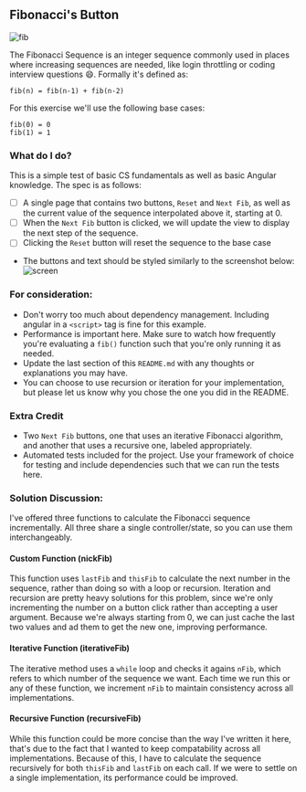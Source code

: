 ## Fibonacci's Button
![fib](https://upload.wikimedia.org/wikipedia/commons/thumb/9/93/Fibonacci_spiral_34.svg/220px-Fibonacci_spiral_34.svg.png)

The Fibonacci Sequence is an integer sequence commonly used in places where increasing sequences are needed, like login throttling or coding interview questions :smile:. Formally it's defined as:

```
fib(n) = fib(n-1) + fib(n-2)
```

For this exercise we'll use the following base cases:
```
fib(0) = 0
fib(1) = 1
```


### What do I do?

This is a simple test of basic CS fundamentals as well as basic Angular knowledge. The spec is as follows:

- [ ] A single page that contains two buttons, `Reset` and `Next Fib`, as well as the current value of the sequence interpolated above it, starting at 0.
- [ ] When the `Next Fib` button is clicked, we will update the view to display the next step of the sequence.
- [ ] Clicking the `Reset` button will reset the sequence to the base case
- The buttons and text should be styled similarly to the screenshot below:
![screen](screenshot.png)

### For consideration:

- Don't worry too much about dependency management. Including angular in a `<script>` tag is fine for this example.
- Performance is important here. Make sure to watch how frequently you're evaluating a `fib()` function such that you're only running it as needed.
- Update the last section of this `README.md` with any thoughts or explanations you may have.
- You can choose to use recursion or iteration for your implementation, but please let us know why you chose the one you did in the README.

### Extra Credit

- Two `Next Fib` buttons, one that uses an iterative Fibonacci algorithm, and another that uses a recursive one, labeled appropriately.
- Automated tests included for the project. Use your framework of choice for testing and include dependencies such that we can run the tests here.


### Solution Discussion:
I've offered three functions to calculate the Fibonacci sequence incrementally. All three share a single controller/state, so you can use them interchangeably.

#### Custom Function (nickFib)
This function uses `lastFib` and `thisFib` to calculate the next number in the sequence, rather than doing so with a loop or recursion. Iteration and recursion are pretty heavy solutions for this problem, since we're only incrementing the number on a button click rather than accepting a user argument. Because we're always starting from 0, we can just cache the last two values and ad them to get the new one, improving performance.

#### Iterative Function (iterativeFib)
The iterative method uses a `while` loop and checks it agains `nFib`, which refers to which number of the sequence we want. Each time we run this or any of these function, we increment `nFib` to maintain consistency across all implementations.

#### Recursive Function (recursiveFib)
While this function could be more concise than the way I've written it here, that's due to the fact that I wanted to keep compatability across all implementations. Because of this, I have to calculate the sequence recursively for both `thisFib` and `lastFib` on each call. If we were to settle on a single implementation, its performance could be improved.
